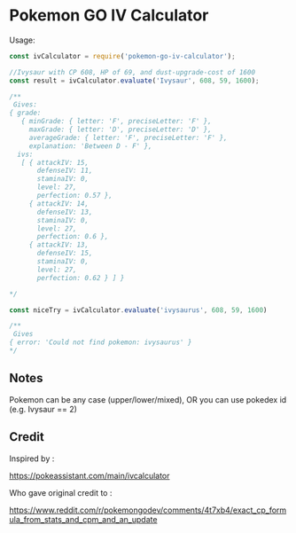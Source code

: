 # Pokemon GO IV Calculator

Usage:

```javascript
const ivCalculator = require('pokemon-go-iv-calculator');

//Ivysaur with CP 608, HP of 69, and dust-upgrade-cost of 1600
const result = ivCalculator.evaluate('Ivysaur', 608, 59, 1600);

/**
 Gives:
{ grade: 
   { minGrade: { letter: 'F', preciseLetter: 'F' },
     maxGrade: { letter: 'D', preciseLetter: 'D' },
     averageGrade: { letter: 'F', preciseLetter: 'F' },
     explanation: 'Between D - F' },
  ivs: 
   [ { attackIV: 15,
       defenseIV: 11,
       staminaIV: 0,
       level: 27,
       perfection: 0.57 },
     { attackIV: 14,
       defenseIV: 13,
       staminaIV: 0,
       level: 27,
       perfection: 0.6 },
     { attackIV: 13,
       defenseIV: 15,
       staminaIV: 0,
       level: 27,
       perfection: 0.62 } ] }

*/

const niceTry = ivCalculator.evaluate('ivysaurus', 608, 59, 1600)

/**
 Gives
{ error: 'Could not find pokemon: ivysaurus' }
*/
```

## Notes

Pokemon can be any case (upper/lower/mixed), OR you can use pokedex id (e.g. Ivysaur == 2)

## Credit

Inspired by : 

https://pokeassistant.com/main/ivcalculator

Who gave original credit to :

https://www.reddit.com/r/pokemongodev/comments/4t7xb4/exact_cp_formula_from_stats_and_cpm_and_an_update